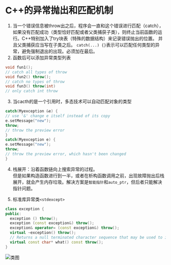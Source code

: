 # C++的异常抛出和匹配机制

1. 当一个错误信息被throw出之后，程序会一直和这个错误进行匹配（catch），如果没有匹配成功（类型恰好匹配或者父类捕获子类），则终止当前函数的运行。C++特别加入了try块表（特殊的数据结构）来记录错误抛出的位置。
  并且父类捕获应当写在子类之后。
  `catch(...) {}`表示可以匹配任何类型的异常，避免强制退出的出现。必须加在最后。
2. 函数后可以添加异常类型列表
```cpp
void fun1();             
// catch all types of throw
void fun2() throw();     
// catch no types of throw
void fun3() throw(int)   
// only catch int throw
```  
3. 当cacth的是一个引用时，多态技术可以自动匹配对象的类型
```cpp
catch(Myexception &e) {  
// use '&' change e itself instead of its copy
e.setMessage("new");
throw;
// throw the preview error
}
catch(Myexception e) {
e.setMessage("new");
throw;
// throw the preview error, which hasn't been changed
}
```
4. 栈展开：沿着函数链向上搜索异常的过程。  
但是如果构造函数进行到一半，或者在析构函数调用之前，出现故障抛出后栈展开，就会产生内存垃圾。解决方案是`智能指针`和`auto_ptr`，但后者只能解决指针问题。

5. 标准库异常类`<stdexcept>`
```cpp
class exception {
public:
  exception () throw();
  exception (const exception&) throw();
  exception& operator= (const exception&) throw();
  virtual ~exception() throw();
  // Returns a null terminated character sequence that may be used to identify the exception.The particular representation pointed by the returned value is implementation-defined.As a virtual function, derived classes may redefine this function so that specific values are returned.
  virtual const char* what() const throw();
}
```
![类图](http://eden.sysu.edu.cn/media/[2014]%20SE-123%20by%20Dr.%20Wan/img/2014%20Lecture%20Notes%20on%20C++%20-%209%20-%20Exceptiong%20Handling%20/page-34.jpg)
